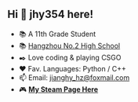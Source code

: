 ## Hi 👋 jhy354 here!
* 📚 A 11th Grade Student 
* 📚 [Hangzhou No.2 High School](http://www.hz2hs.cn/)
* ✒️ Love coding & playing CSGO
* ❤️ Fav. Languages: Python / C++
* 📫 Email: jianghy_hz@foxmail.com
* 🎮 [**My Steam Page Here**](https://steamcommunity.com/id/jhy_j/)
